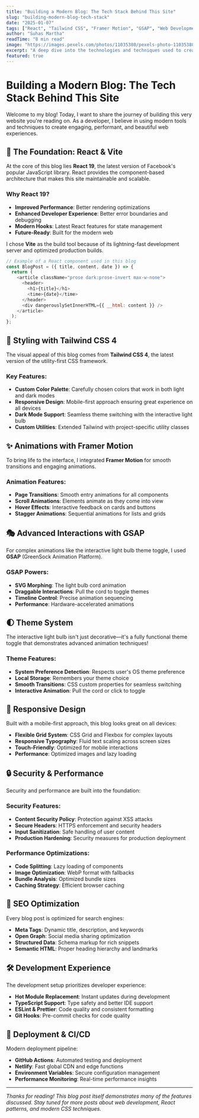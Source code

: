 ```yaml
---
title: "Building a Modern Blog: The Tech Stack Behind This Site"
slug: "building-modern-blog-tech-stack"
date: "2025-01-07"
tags: ["React", "Tailwind CSS", "Framer Motion", "GSAP", "Web Development"]
author: "Suhas Martha"
readTime: "8 min read"
image: "https://images.pexels.com/photos/11035380/pexels-photo-11035380.jpeg?auto=compress&cs=tinysrgb&w=800"
excerpt: "A deep dive into the technologies and techniques used to create this modern, responsive blog using React, Tailwind CSS, Framer Motion, and GSAP."
featured: true
---
```


# Building a Modern Blog: The Tech Stack Behind This Site

Welcome to my blog! Today, I want to share the journey of building this very website you're reading on. As a developer, I believe in using modern tools and techniques to create engaging, performant, and beautiful web experiences.

## 🚀 The Foundation: React & Vite

At the core of this blog lies **React 19**, the latest version of Facebook's popular JavaScript library. React provides the component-based architecture that makes this site maintainable and scalable.

### Why React 19?

- **Improved Performance**: Better rendering optimizations
- **Enhanced Developer Experience**: Better error boundaries and debugging
- **Modern Hooks**: Latest React features for state management
- **Future-Ready**: Built for the modern web

I chose **Vite** as the build tool because of its lightning-fast development server and optimized production builds.

```javascript
// Example of a React component used in this blog
const BlogPost = ({ title, content, date }) => {
  return (
    <article className="prose dark:prose-invert max-w-none">
      <header>
        <h1>{title}</h1>
        <time>{date}</time>
      </header>
      <div dangerouslySetInnerHTML={{ __html: content }} />
    </article>
  );
};
```

## 🎨 Styling with Tailwind CSS 4

The visual appeal of this blog comes from **Tailwind CSS 4**, the latest version of the utility-first CSS framework.

### Key Features:
- **Custom Color Palette**: Carefully chosen colors that work in both light and dark modes
- **Responsive Design**: Mobile-first approach ensuring great experience on all devices
- **Dark Mode Support**: Seamless theme switching with the interactive light bulb
- **Custom Utilities**: Extended Tailwind with project-specific utility classes

## ✨ Animations with Framer Motion

To bring life to the interface, I integrated **Framer Motion** for smooth transitions and engaging animations.

### Animation Features:
- **Page Transitions**: Smooth entry animations for all components
- **Scroll Animations**: Elements animate as they come into view
- **Hover Effects**: Interactive feedback on cards and buttons
- **Stagger Animations**: Sequential animations for lists and grids

## 🎭 Advanced Interactions with GSAP

For complex animations like the interactive light bulb theme toggle, I used **GSAP** (GreenSock Animation Platform).

### GSAP Powers:
- **SVG Morphing**: The light bulb cord animation
- **Draggable Interactions**: Pull the cord to toggle themes
- **Timeline Control**: Precise animation sequencing
- **Performance**: Hardware-accelerated animations

## 🌓 Theme System

The interactive light bulb isn't just decorative—it's a fully functional theme toggle that demonstrates advanced animation techniques!

### Theme Features:
- **System Preference Detection**: Respects user's OS theme preference
- **Local Storage**: Remembers your theme choice
- **Smooth Transitions**: CSS custom properties for seamless switching
- **Interactive Animation**: Pull the cord or click to toggle

## 📱 Responsive Design

Built with a mobile-first approach, this blog looks great on all devices:

- **Flexible Grid System**: CSS Grid and Flexbox for complex layouts
- **Responsive Typography**: Fluid text scaling across screen sizes
- **Touch-Friendly**: Optimized for mobile interactions
- **Performance**: Optimized images and lazy loading

## 🔒 Security & Performance

Security and performance are built into the foundation:

### Security Features:
- **Content Security Policy**: Protection against XSS attacks
- **Secure Headers**: HTTPS enforcement and security headers
- **Input Sanitization**: Safe handling of user content
- **Production Hardening**: Security measures for production deployment

### Performance Optimizations:
- **Code Splitting**: Lazy loading of components
- **Image Optimization**: WebP format with fallbacks
- **Bundle Analysis**: Optimized bundle sizes
- **Caching Strategy**: Efficient browser caching

## 🎯 SEO Optimization

Every blog post is optimized for search engines:

- **Meta Tags**: Dynamic title, description, and keywords
- **Open Graph**: Social media sharing optimization
- **Structured Data**: Schema markup for rich snippets
- **Semantic HTML**: Proper heading hierarchy and landmarks

## 🛠 Development Experience

The development setup prioritizes developer experience:

- **Hot Module Replacement**: Instant updates during development
- **TypeScript Support**: Type safety and better IDE support
- **ESLint & Prettier**: Code quality and consistent formatting
- **Git Hooks**: Pre-commit checks for code quality

## 🚀 Deployment & CI/CD

Modern deployment pipeline:

- **GitHub Actions**: Automated testing and deployment
- **Netlify**: Fast global CDN and edge functions
- **Environment Variables**: Secure configuration management
- **Performance Monitoring**: Real-time performance insights

---

*Thanks for reading! This blog post itself demonstrates many of the features discussed. Stay tuned for more posts about web development, React patterns, and modern CSS techniques.*